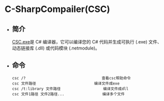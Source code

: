 # C-SharpCompailer(CSC)

- ## 简介

  [CSC.exe](https://docs.microsoft.com/en-us/dotnet/csharp/language-reference/compiler-options/)是 C# 编译器，它可以编译您的 C# 代码并生成可执行 (.exe) 文件、动态链接库 (.dll) 或代码模块 (.netmodule)。

- ## 命令

  ```
  csc /?								  查看csc帮助命令
  csc 文件路径	 						编译文件成exe
  csc /t:library 文件路径					编译文件成dll
  csc 文件1路径 文件2路径...				 编译多个文件
  ```

  